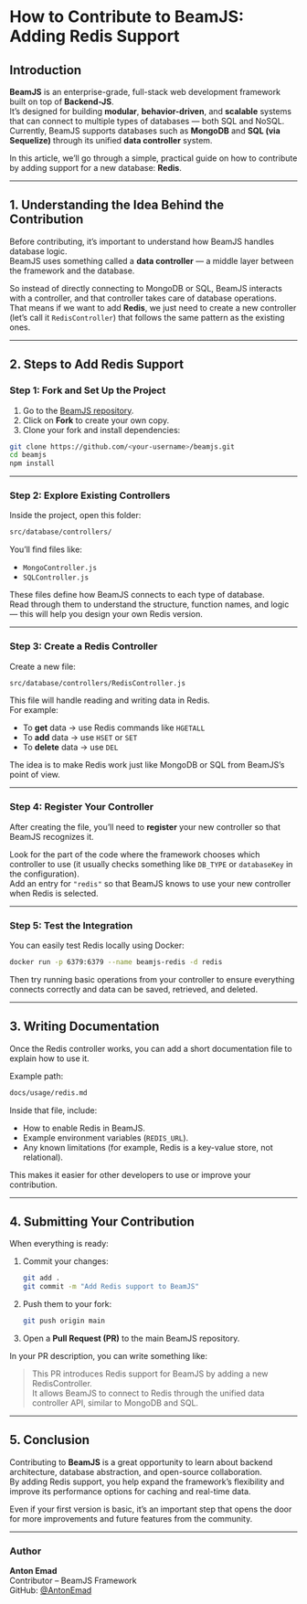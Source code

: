 # How to Contribute to BeamJS: Adding Redis Support

## Introduction

**BeamJS** is an enterprise-grade, full-stack web development framework built on top of **Backend-JS**.  
It’s designed for building **modular**, **behavior-driven**, and **scalable** systems that can connect to multiple types of databases — both SQL and NoSQL.  
Currently, BeamJS supports databases such as **MongoDB** and **SQL (via Sequelize)** through its unified **data controller** system.  

In this article, we’ll go through a simple, practical guide on how to contribute by adding support for a new database: **Redis**.

---

## 1. Understanding the Idea Behind the Contribution

Before contributing, it’s important to understand how BeamJS handles database logic.  
BeamJS uses something called a **data controller** — a middle layer between the framework and the database.  

So instead of directly connecting to MongoDB or SQL, BeamJS interacts with a controller, and that controller takes care of database operations.  
That means if we want to add **Redis**, we just need to create a new controller (let’s call it `RedisController`) that follows the same pattern as the existing ones.

---

## 2. Steps to Add Redis Support

### Step 1: Fork and Set Up the Project

1. Go to the [BeamJS repository](https://github.com/QuaNode/beamjs).
2. Click on **Fork** to create your own copy.
3. Clone your fork and install dependencies:

```bash
git clone https://github.com/<your-username>/beamjs.git
cd beamjs
npm install
```

---

### Step 2: Explore Existing Controllers

Inside the project, open this folder:

```bash
src/database/controllers/
```

You’ll find files like:

- `MongoController.js`
- `SQLController.js`

These files define how BeamJS connects to each type of database.  
Read through them to understand the structure, function names, and logic — this will help you design your own Redis version.

---

### Step 3: Create a Redis Controller

Create a new file:

```bash
src/database/controllers/RedisController.js
```

This file will handle reading and writing data in Redis.  
For example:

- To **get** data → use Redis commands like `HGETALL`
- To **add** data → use `HSET` or `SET`
- To **delete** data → use `DEL`

The idea is to make Redis work just like MongoDB or SQL from BeamJS’s point of view.

---

### Step 4: Register Your Controller

After creating the file, you’ll need to **register** your new controller so that BeamJS recognizes it.

Look for the part of the code where the framework chooses which controller to use (it usually checks something like `DB_TYPE` or `databaseKey` in the configuration).  
Add an entry for `"redis"` so that BeamJS knows to use your new controller when Redis is selected.

---

### Step 5: Test the Integration

You can easily test Redis locally using Docker:

```bash
docker run -p 6379:6379 --name beamjs-redis -d redis
```

Then try running basic operations from your controller to ensure everything connects correctly and data can be saved, retrieved, and deleted.

---

## 3. Writing Documentation

Once the Redis controller works, you can add a short documentation file to explain how to use it.

Example path:

```bash
docs/usage/redis.md
```

Inside that file, include:

- How to enable Redis in BeamJS.
- Example environment variables (`REDIS_URL`).
- Any known limitations (for example, Redis is a key-value store, not relational).

This makes it easier for other developers to use or improve your contribution.

---

## 4. Submitting Your Contribution

When everything is ready:

1. Commit your changes:
   ```bash
   git add .
   git commit -m "Add Redis support to BeamJS"
   ```
2. Push them to your fork:
   ```bash
   git push origin main
   ```
3. Open a **Pull Request (PR)** to the main BeamJS repository.

In your PR description, you can write something like:

> This PR introduces Redis support for BeamJS by adding a new RedisController.  
> It allows BeamJS to connect to Redis through the unified data controller API, similar to MongoDB and SQL.

---

## 5. Conclusion

Contributing to **BeamJS** is a great opportunity to learn about backend architecture, database abstraction, and open-source collaboration.  
By adding Redis support, you help expand the framework’s flexibility and improve its performance options for caching and real-time data.

Even if your first version is basic, it’s an important step that opens the door for more improvements and future features from the community.

---

### Author

**Anton Emad**  
Contributor – BeamJS Framework  
GitHub: [@AntonEmad](https://github.com/AntonEmad)
